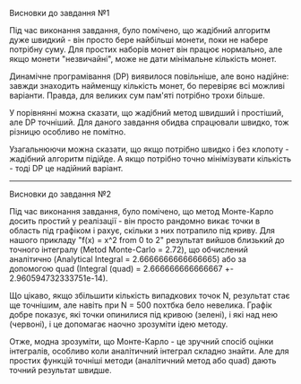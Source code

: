 Висновки до завдання №1

Під час виконання завдання, було помічено, що жадібний алгоритм дуже швидкий - він просто бере найбільші монети, поки не набере потрібну суму. Для простих наборів монет він працює нормально, але якщо монети "незвичайні", може не дати мінімальне кількість монет.

Динамічне програмівання (DP) виявилося повільніше, але воно надійне: завжди знаходить найменщу кількість монет, бо перевіряє всі можливі варіанти. Правда, для великих сум пам'яті потрібно трохи більше.

У порівнянні можна сказати, що жадібний метод швидший і простіший, але DP точніший. Для даного завдання обидва спрацювали швидко, тож різницю особливо не помітно.

Узагальнюючи можна сказати, що якщо потрібно швидко і без клопоту - жадібний алгоритм підійде. А якщо потрібно точно мінімізувати кількість - тоді DP це надійний варіант.

---

Висновки до завдання №2

Під час виконання завдання, було помічено, що метод Монте-Карло досить простий у реалізації - він просто рандомно викає точки в область під графіком і рахує, скільки з них потрапило під криву. Для нашого прикладу "f(x) = x^2 from 0 to 2" результат вийшов близький до точного інтегралу (Metod Monte-Carlo = 2.72), що обчислений аналітично (Analytical Integral = 2.6666666666666665) або за допомогою quad (Integral (quad) = 2.666666666666667 +- 2.960594732333751e-14).

Що цікаво, якщо збільшити кількість випадкових точок N, результат стає ще точнішим, але навіть при N = 500 похтбка бело невелика. Графік добре показує, які точки опинилися під кривою (зелені), і які над нею (червоні), і це допомагає наочно зрозуміти ідею методу.

Отже, модна зрозуміти, що Монте-Карло - це зручний спосіб оцінки інтегралів, особливо коли аналітичний інтеграл складно знайти. Але для простих функцій точніші методи (аналітичний метод або quad) дають точний результат швидше.

